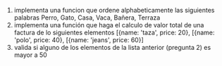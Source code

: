1) implementa una funcion que ordene alphabeticamente las siguientes palabras
Perro, Gato, Casa, Vaca, Bañera, Terraza
2) implementa una función que haga el calculo de valor total de una factura de lo siguientes elementos
[{name: 'taza', price: 20}, [{name: 'polo', price: 40}, [{name: 'jeans', price: 60}]
3) valida si alguno de los elementos de la lista anterior (pregunta 2) es mayor a 50
